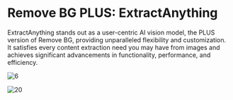 # Remove BG PLUS: ExtractAnything   
ExtractAnything stands out as a user-centric AI vision model, the PLUS version of Remove BG, providing unparalleled flexibility and customization. It satisfies every content extraction need you may have from images and achieves significant advancements in functionality, performance, and efficiency. 

![6](https://github.com/GeneralAnyVision/ExtractAnything/assets/128576445/e5eab1c2-6d85-4d44-abb1-8d2d911b91b4)


![20](https://github.com/GeneralAnyVision/ExtractAnything/assets/128576445/ace40cea-a7c2-40f0-98f9-03095e331ce1)
